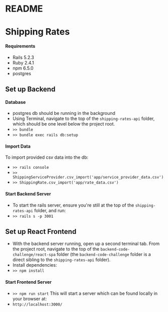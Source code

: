 # README

# Shipping Rates 

#### Requirements
- Rails 5.2.3
- Ruby 2.4.1
- npm 6.5.0
- postgres

## Set up Backend
#### Database
- postgres db should be running in the background
- Using Terminal, navigate to the top of the `shipping-rates-api` folder, which should be one level below the project root.
- `>> bundle`
- `>> bundle exec rails db:setup`
#### Import Data
To import provided csv data into the db:
- `>> rails console`
- `>> ShippingServiceProvider.csv_import('app/service_provider_data.csv')`
- `>> ShippingRate.csv_import('app/rate_data.csv')`

#### Start Backend Server
- To start the rails server, ensure you're still at the top of the `shipping-rates-api` folder, and run:
- `>> rails s -p 3001`

## Set up React Frontend
- With the backend server running, open up a second terminal tab. From the project root, navigate to the top of the `backend-code-challenge/react-spa` folder (the `backend-code-challenge` folder is a direct sibling to the `shipping-rates-api` folder).
- Install dependencies:
- `>> npm install`
#### Start Frontend Server
- `>> npm run start`
This will start a server which can be found locally in your browser at:
- `http://localhost:3000/`
